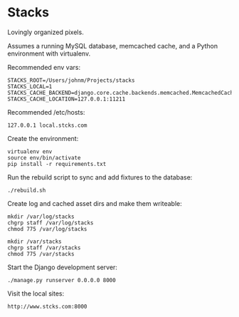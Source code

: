 Stacks
======

Lovingly organized pixels.

Assumes a running MySQL database, memcached cache, and a Python environment with virtualenv.

Recommended env vars:

	STACKS_ROOT=/Users/johnm/Projects/stacks
	STACKS_LOCAL=1
    STACKS_CACHE_BACKEND=django.core.cache.backends.memcached.MemcachedCache
    STACKS_CACHE_LOCATION=127.0.0.1:11211

Recommended /etc/hosts:

    127.0.0.1 local.stcks.com

Create the environment:

	virtualenv env
	source env/bin/activate
	pip install -r requirements.txt

Run the rebuild script to sync and add fixtures to the database:

	./rebuild.sh

Create log and cached asset dirs and make them writeable:

    mkdir /var/log/stacks
    chgrp staff /var/log/stacks
    chmod 775 /var/log/stacks

    mkdir /var/stacks
    chgrp staff /var/stacks
    chmod 775 /var/stacks

Start the Django development server:

    ./manage.py runserver 0.0.0.0 8000

Visit the local sites:

    http://www.stcks.com:8000